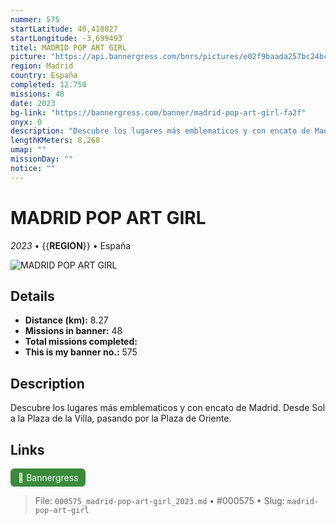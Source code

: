 ```yaml
---
nummer: 575
startLatitude: 40,418027
startLongitude: -3,699493
titel: MADRID POP ART GIRL
picture: "https://api.bannergress.com/bnrs/pictures/e02f9baada257bc24bc1e6614c1fb79f"
region: Madrid
country: España
completed: 12.750
missions: 48
date: 2023
bg-link: "https://bannergress.com/banner/madrid-pop-art-girl-fa2f"
onyx: 0
description: "Descubre los lugares más emblematicos y con encato de Madrid. Desde Sol a la Plaza de la Villa, pasando por la Plaza de Oriente."
lengthKMeters: 8,268
umap: ""
missionDay: ""
notice: ""
---
```

# MADRID POP ART GIRL

*2023* • {{__REGION__}} • España

![MADRID POP ART GIRL](https://api.bannergress.com/bnrs/pictures/e02f9baada257bc24bc1e6614c1fb79f)



## Details
- **Distance (km):** 8.27
- **Missions in banner:** 48
- **Total missions completed:** 
- **This is my banner no.:** 575



## Description
Descubre los lugares más emblematicos y con encato de Madrid. Desde Sol a la Plaza de la Villa, pasando por la Plaza de Oriente.



## Links
<a href="https://bannergress.com/banner/madrid-pop-art-girl-fa2f" target="_blank" style="display:inline-block;margin-right:8px;padding:6px 12px;background:#3c8b3c;color:#fff;text-decoration:none;border-radius:6px;">🔗 Bannergress</a>



> File: `000575_madrid-pop-art-girl_2023.md` • #000575 • Slug: `madrid-pop-art-girl`
